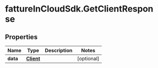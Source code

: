# fattureInCloudSdk.GetClientResponse

## Properties

Name | Type | Description | Notes
------------ | ------------- | ------------- | -------------
**data** | [**Client**](Client.md) |  | [optional] 


